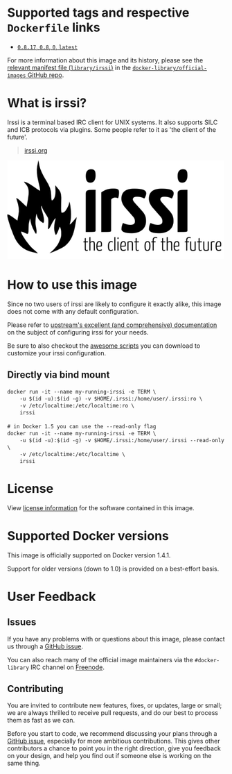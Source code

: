 # Supported tags and respective `Dockerfile` links

- [`0.8.17`, `0.8`, `0`, `latest`](https://github.com/jfrazelle/irssi/blob/a79accdf9258f9c2917fcff8ea047f4bf6754cdf/Dockerfile)

For more information about this image and its history, please see the [relevant
manifest file
(`library/irssi`)](https://github.com/docker-library/official-images/blob/master/library/irssi)
in the [`docker-library/official-images` GitHub
repo](https://github.com/docker-library/official-images).

# What is irssi?

Irssi is a terminal based IRC client for UNIX systems. It also supports SILC
and ICB protocols via plugins. Some people refer to it as 'the client of the
future'.

> [irssi.org](http://irssi.org)

![logo](https://raw.githubusercontent.com/docker-library/docs/master/irssi/logo.png)

# How to use this image

Since no two users of irssi are likely to configure it exactly alike, this
image does not come with any default configuration.

Please refer to [upstream's excellent (and comprehensive)
documentation](http://irssi.org/documentation) on the subject of
configuring irssi for your needs.

Be sure to also checkout the [awesome
scripts](https://github.com/irssi/scripts.irssi.org) you can download to
customize your irssi configuration.

## Directly via bind mount

    docker run -it --name my-running-irssi -e TERM \
        -u $(id -u):$(id -g) -v $HOME/.irssi:/home/user/.irssi:ro \
        -v /etc/localtime:/etc/localtime:ro \
        irssi

    # in Docker 1.5 you can use the --read-only flag
    docker run -it --name my-running-irssi -e TERM \
        -u $(id -u):$(id -g) -v $HOME/.irssi:/home/user/.irssi --read-only \
        -v /etc/localtime:/etc/localtime \
        irssi

# License

View [license information](https://github.com/irssi/irssi/blob/master/COPYING) for
the software contained in this image.

# Supported Docker versions

This image is officially supported on Docker version 1.4.1.

Support for older versions (down to 1.0) is provided on a best-effort basis.

# User Feedback

## Issues

If you have any problems with or questions about this image, please contact us
 through a [GitHub issue](https://github.com/jfrazelle/irssi/issues).

You can also reach many of the official image maintainers via the
`#docker-library` IRC channel on [Freenode](https://freenode.net).

## Contributing

You are invited to contribute new features, fixes, or updates, large or small;
we are always thrilled to receive pull requests, and do our best to process them
as fast as we can.

Before you start to code, we recommend discussing your plans 
through a [GitHub issue](https://github.com/jfrazelle/irssi/issues), especially for more ambitious
contributions. This gives other contributors a chance to point you in the right
direction, give you feedback on your design, and help you find out if someone
else is working on the same thing.

